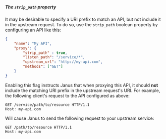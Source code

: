 ##### The `strip_path` property

It may be desirable to specify a URI prefix to match an API, but not
include it in the upstream request. To do so, use the `strip_path` boolean
property by configuring an API like this:

```json
{
    "name": "My API",
    "proxy": {
        "strip_path" : true,
        "listen_path": "/service/*",
        "upstream_url": "http://my-api.com",
        "methods": ["GET"]
    }
}
```

Enabling this flag instructs Janus that when proxying this API, it should **not**
include the matching URI prefix in the upstream request's URI. For example, the
following client's request to the API configured as above:

```http
GET /service/path/to/resource HTTP/1.1
Host: my-api.com
```

Will cause Janus to send the following request to your upstream service:

```http
GET /path/to/resource HTTP/1.1
Host: my-api.com
```
